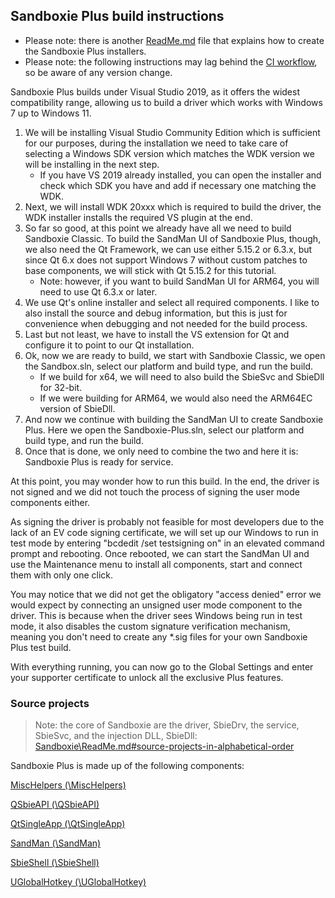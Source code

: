 ## Sandboxie Plus build instructions

- Please note: there is another [ReadMe.md](../Installer/ReadMe.md) file that explains how to create the Sandboxie Plus installers.
- Please note: the following instructions may lag behind the [CI workflow](../.github/workflows/main.yml), so be aware of any version change.

Sandboxie Plus builds under Visual Studio 2019, as it offers the widest compatibility range, allowing us to build a driver which works with Windows 7 up to Windows 11.

1) We will be installing Visual Studio Community Edition which is sufficient for our purposes, during the installation we need to take care of selecting a Windows SDK version which matches the WDK version we will be installing in the next step.
	- If you have VS 2019 already installed, you can open the installer and check which SDK you have and add if necessary one matching the WDK.
2) Next, we will install WDK 20xxx which is required to build the driver, the WDK installer installs the required VS plugin at the end.
3) So far so good, at this point we already have all we need to build Sandboxie Classic. To build the SandMan UI of Sandboxie Plus, though, we also need the Qt Framework, we can use either 5.15.2 or 6.3.x, but since Qt 6.x does not support Windows 7 without custom patches to base components, we will stick with Qt 5.15.2 for this tutorial.
	- Note: however, if you want to build SandMan UI for ARM64, you will need to use Qt 6.3.x or later.
4) We use Qt's online installer and select all required components. I like to also install the source and debug information, but this is just for convenience when debugging and not needed for the build process.
5) Last but not least, we have to install the VS extension for Qt and configure it to point to our Qt installation.
6) Ok, now we are ready to build, we start with Sandboxie Classic, we open the Sandbox.sln, select our platform and build type, and run the build.
	- If we build for x64, we will need to also build the SbieSvc and SbieDll for 32-bit.
	- If we were building for ARM64, we would also need the ARM64EC version of SbieDll.
7) And now we continue with building the SandMan UI to create Sandboxie Plus. Here we open the Sandboxie-Plus.sln, select our platform and build type, and run the build.
8) Once that is done, we only need to combine the two and here it is: Sandboxie Plus is ready for service.

At this point, you may wonder how to run this build. In the end, the driver is not signed and we did not touch the process of signing the user mode components either.

As signing the driver is probably not feasible for most developers due to the lack of an EV code signing certificate, we will set up our Windows to run in test mode by entering "bcdedit /set testsigning on" in an elevated command prompt and rebooting. Once rebooted, we can start the SandMan UI and use the Maintenance menu to install all components, start and connect them with only one click.

You may notice that we did not get the obligatory "access denied" error we would expect by connecting an unsigned user mode component to the driver. This is because when the driver sees Windows being run in test mode, it also disables the custom signature verification mechanism, meaning you don't need to create any *.sig files for your own Sandboxie Plus test build.

With everything running, you can now go to the Global Settings and enter your supporter certificate to unlock all the exclusive Plus features.

### Source projects

> Note: the core of Sandboxie are the driver, SbieDrv, the service, SbieSvc, and the injection DLL, SbieDll:
[Sandboxie\ReadMe.md#source-projects-in-alphabetical-order](../Sandboxie/ReadMe.md#source-projects-in-alphabetical-order)

Sandboxie Plus is made up of the following components:

[MiscHelpers (\MiscHelpers)](./MiscHelpers)

[QSbieAPI (\QSbieAPI)](./QSbieAPI)

[QtSingleApp (\QtSingleApp)](./QtSingleApp)

[SandMan (\SandMan)](./SandMan)

[SbieShell (\SbieShell)](./SbieShell)

[UGlobalHotkey (\UGlobalHotkey)](./UGlobalHotkey)
